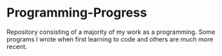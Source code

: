 # Programming-Progress
Repository consisting of a majority of my work as a programming.  Some programs I wrote when first learning to code and others are much more recent.
